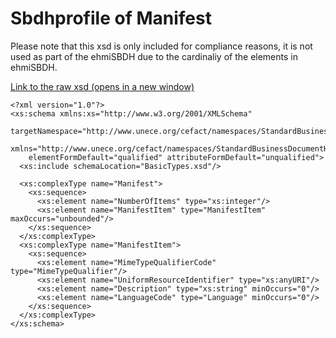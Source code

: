 # Sbdhprofile of Manifest

Please note that this xsd is only included for compliance reasons, it is not used as part of the ehmiSBDH due to the cardinaliy of the elements in ehmiSBDH.

<a href="https://github.com/medcomdk/dk-ehmi-sbdh/ehmiSBDH/Manifest.xsd" target="_blank">Link to the raw xsd (opens in a new window)</a>

    <?xml version="1.0"?>
    <xs:schema xmlns:xs="http://www.w3.org/2001/XMLSchema"
        targetNamespace="http://www.unece.org/cefact/namespaces/StandardBusinessDocumentHeader"
        xmlns="http://www.unece.org/cefact/namespaces/StandardBusinessDocumentHeader"
        elementFormDefault="qualified" attributeFormDefault="unqualified">
      <xs:include schemaLocation="BasicTypes.xsd"/>

      <xs:complexType name="Manifest">
        <xs:sequence>
          <xs:element name="NumberOfItems" type="xs:integer"/>
          <xs:element name="ManifestItem" type="ManifestItem" maxOccurs="unbounded"/>
        </xs:sequence>
      </xs:complexType>
      <xs:complexType name="ManifestItem">
        <xs:sequence>
          <xs:element name="MimeTypeQualifierCode" type="MimeTypeQualifier"/>
          <xs:element name="UniformResourceIdentifier" type="xs:anyURI"/>
          <xs:element name="Description" type="xs:string" minOccurs="0"/>
          <xs:element name="LanguageCode" type="Language" minOccurs="0"/>
        </xs:sequence>
      </xs:complexType>
    </xs:schema>
